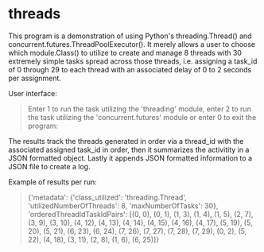 # threads
This program is a demonstration of using Python's threading.Thread() and concurrent.futures.ThreadPoolExecutor(). It merely allows a user to choose which module.Class() to utilize to create and manage 8 threads with 30 extremely simple tasks spread across those threads, i.e. assigning a task_id of 0 through 29 to each thread with an associated delay of 0 to 2 seconds per assignment. 

User interface:

> Enter 1 to run the task utilizing the 'threading' module,
> enter 2 to run the task utilizing the 'concurrent.futures' module or
> enter 0 to exit the program:

The results track the threads generated in order via a thread_id with the associated assigned task_id in order, then it summarizes the activitity in a JSON formatted object. Lastly it appends JSON formatted information to a JSON file to create a log.

Example of results per run:

> {'metadata': {'class_utilized': 'threading.Thread', 'utilizedNumberOfThreads': 8, 'maxNumberOfTasks': 30}, 'orderedThreadIdTaskIdPairs': [(0, 0), (0, 1), (1, 3), (1, 4), (1, 5), (2, 7), (3, 9), (3, 10), (4, 12), (4, 13), (4, 14), (4, 15), (4, 16), (4, 17), (5, 19), (5, 20), (5, 21), (6, 23), (6, 24), (7, 26), (7, 27), (7, 28), (7, 29), (0, 2), (5, 22), (4, 18), (3, 11), (2, 8), (1, 6), (6, 25)]}

